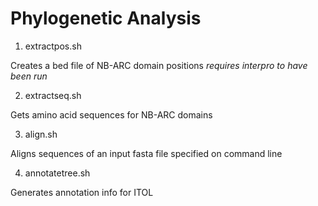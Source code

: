 # Phylogenetic Analysis

1. extractpos.sh

Creates a bed file of NB-ARC domain positions *requires interpro to have been run*

2. extractseq.sh

Gets amino acid sequences for NB-ARC domains

3. align.sh

Aligns sequences of an input fasta file specified on command line

4. annotatetree.sh

Generates annotation info for ITOL
